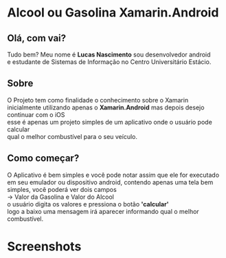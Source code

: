 # Alcool ou Gasolina Xamarin.Android

Olá, com vai?
-------------

Tudo bem? Meu nome é __Lucas Nascimento__ sou desenvolvedor android  
e estudante de Sistemas de Informação no Centro Universitário Estácio.

Sobre
------
O Projeto tem como finalidade o conhecimento sobre o  Xamarin  
inicialmente utilizando apenas o __Xamarin.Android__ mas depois desejo continuar com o iOS  
esse é apenas um projeto simples de um aplicativo onde o usuário pode calcular  
qual o melhor combustível para o seu veículo.

Como começar?
--------------

O Aplicativo é bem simples e você pode notar assim que ele for executado em seu emulador ou dispositivo android,
contendo apenas uma tela bem simples, você poderá ver dois campos  
-> Valor da Gasolina e Valor do Alcool  
o usuário digita os valores e pressiona o botão __'calcular'__  
logo a baixo uma mensagem irá aparecer informando qual o melhor combustível.

Screenshots
============
